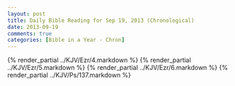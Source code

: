 ```yaml
---
layout: post
title: Daily Bible Reading for Sep 19, 2013 (Chronological)
date: 2013-09-19
comments: true
categories: [Bible in a Year - Chron]
---
```

{% render_partial ../KJV/Ezr/4.markdown %}
{% render_partial ../KJV/Ezr/5.markdown %}
{% render_partial ../KJV/Ezr/6.markdown %}
{% render_partial ../KJV/Ps/137.markdown %}
